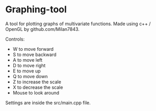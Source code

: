 # Graphing-tool
A tool for plotting graphs of multivariate functions. Made using c++ / OpenGL by github.com/Milan7843.

Controls:
 - W to move forward
 - S to move backward
 - A to move left
 - D to move right
 - E to move up
 - Q to move down
 - Z to increase the scale
 - X to decrease the scale
 - Mouse to look around

Settings are inside the src/main.cpp file.
